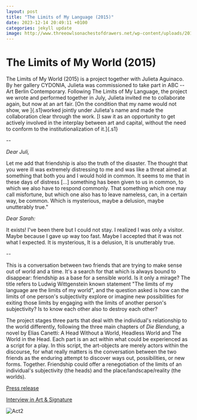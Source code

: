 ```yaml
---
layout: post
title: "The Limits of My Language (2015)"
date: 2023-12-14 20:49:11 +0100
categories: jekyll update
image: http://www.threeowlsonachestofdrawers.net/wp-content/uploads/2016/01/photo-12-1024x784.jpg
---
```


# The Limits of My World (2015)

The Limits of My World (2015) is a project together with Julieta Aguinaco. By her gallery CYDONIA, Julieta was commissioned to take part in ABC -- Art Berlin Contemporary. Following The Limits of My Language, the project we wrote and performed together in July, Julieta invited me to collaborate again, but now at an art fair. [On the condition that my name would not show, we ]{.s1}worked jointly under Julieta's name and made the collaboration clear through the work. [I saw it as an opportunity to get actively involved in the interplay between art and capital, without the need to conform to the institutionalization of it.]{.s1}

--

*Dear Juli,*

Let me add that friendship is also the truth of the disaster. The thought that you were ill was extremely distressing to me and was like a threat aimed at something that both you and I would hold in common. It seems to me that in these days of distress [...] something has been given to us in common, to which we also have to respond commonly. That something which one may call misfortune, but which one also has to leave nameless, can, in a certain way, be common. Which is mysterious, maybe a delusion, maybe unutterably true."

*Dear Sarah:*

It exists! I've been there but I could not stay. I realized I was only a visitor. Maybe because I gave up way too fast. Maybe I accepted that it was not what I expected. It is mysterious, It is a delusion, It is unutterably true.

--

This is a conversation between two friends that are trying to make sense out of world and a time. It's a search for that which is always bound to disappear: friendship as a base for a sensible world. Is it only a mirage? The title refers to Ludwig Wittgenstein known statement "The limits of my language are the limits of my world", and the question asked is how can the limits of one person's subjectivity explore or imagine new possibilities for exiting those limits by engaging with the limits of another person's subjectivity? Is to know each other also to destroy each other?

The project stages three parts that deal with the individual's relationship to the world differently, following the three main chapters of *Die Blendung*, a novel by Elias Canetti: A Head Without a World, Headless World and The World in the Head. Each part is an act within what could be experienced as a script for a play. In this script, the art-objects are merely actors within the discourse, for what really matters is the conversation between the two friends as the enduring attempt to discover ways out, possibilities, or new forms. Together. Friendship could offer a renegotiation of the limits of an individual's subjectivity (the heads) and the place/landscape/reality (the worlds).

[Press release](http://www.threeowlsonachestofdrawers.net/wp-content/uploads/2016/01/The-Limits-of-My-World-Press-Release..pdf)

[Interview in Art & Signature](http://www.artandsignature.com/en/blog/2015/12/28/interview-with-julieta-aguinaco-and-sarah-demoen/)

![Act2](http://www.threeowlsonachestofdrawers.net/wp-content/uploads/2016/01/photo-12-1024x784.jpg)
